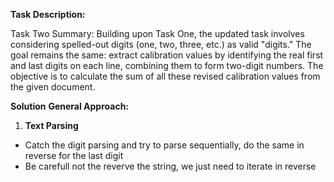 **Task Description:**

Task Two Summary:
Building upon Task One, the updated task involves considering spelled-out digits (one, two, three, etc.) as valid "digits." The goal remains the same: extract calibration values by identifying the real first and last digits on each line, combining them to form two-digit numbers. The objective is to calculate the sum of all these revised calibration values from the given document.

**Solution**
**General Approach:**

1. **Text Parsing**
- Catch the digit parsing and try to parse sequentially, do the same in reverse for the last digit
- Be carefull not the reverve the string, we just need to iterate in reverse